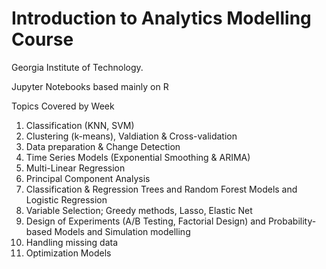 # Introduction to Analytics Modelling Course
Georgia Institute of Technology. 

Jupyter Notebooks based mainly on R

Topics Covered by Week
1. Classification (KNN, SVM)
2. Clustering (k-means), Valdiation & Cross-validation
3. Data preparation & Change Detection
4. Time Series Models (Exponential Smoothing & ARIMA)
5. Multi-Linear Regression
6. Principal Component Analysis
7. Classification & Regression Trees and Random Forest Models and Logistic Regression
8. Variable Selection; Greedy methods, Lasso, Elastic Net
9. Design of Experiments (A/B Testing, Factorial Design) and Probability-based Models and Simulation modelling
10. Handling missing data
12. Optimization Models 
